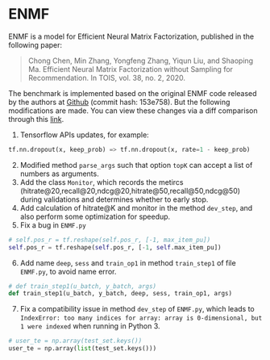 # ENMF
ENMF is a model for Efficient Neural Matrix Factorization, published in the following paper:

> Chong Chen, Min Zhang, Yongfeng Zhang, Yiqun Liu, and Shaoping Ma. Efficient Neural Matrix Factorization without Sampling for Recommendation. In TOIS, vol. 38, no. 2, 2020.


The benchmark is implemented based on the original ENMF code released by the authors at [Github](https://github.com/chenchongthu/ENMF/tree/153e75878eb058b9c3e7fd74c84355fbda6b7a23) (commit hash: 153e758). But the following modifications are made. You can view these changes via a diff comparison through this [link](https://github.com/xue-pai/Open-CF-Benchmarks/compare/ada620b...939f87e?diff=split).


1. Tensorflow APIs updates, for example:
```python
tf.nn.dropout(x, keep_prob) => tf.nn.dropout(x, rate=1 - keep_prob)
```
2. Modified method `parse_args` such that option `topK` can accept a list of numbers as arguments.
3. Add the class `Monitor`, which records the metircs (hitrate@20,recall@20,ndcg@20,hitrate@50,recall@50,ndcg@50) during validations and determines whether to early stop.
4. Add calculation of hitrate@K and monitor in the method `dev_step`, and also perform some optimization for speedup.
5. Fix a bug in `ENMF.py`
```python
# self.pos_r = tf.reshape(self.pos_r, [-1, max_item_pu])
self.pos_r = tf.reshape(self.pos_r, [-1, self.max_item_pu])
```
6. Add name `deep`, `sess` and `train_op1` in method `train_step1` of file `ENMF.py`, to avoid name error.
```python
# def train_step1(u_batch, y_batch, args)
def train_step1(u_batch, y_batch, deep, sess, train_op1, args)
```
7. Fix a compatibility issue in method `dev_step` of `ENMF.py`, which leads to `IndexError: too many indices for array: array is 0-dimensional, but 1 were indexed` when running in Python 3.
```python
# user_te = np.array(test_set.keys())
user_te = np.array(list(test_set.keys()))
```